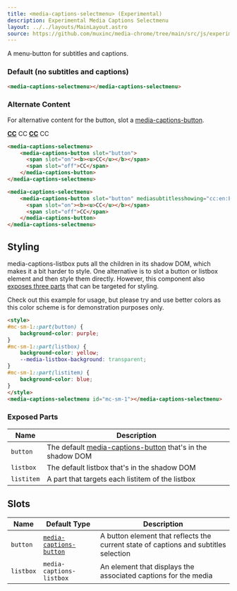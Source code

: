 ```yaml
---
title: <media-captions-selectmenu> (Experimental)
description: Experimental Media Captions Selectmenu
layout: ../../layouts/MainLayout.astro
source: https://github.com/muxinc/media-chrome/tree/main/src/js/experimental/media-captions-selectmenu.js
---
```


A menu-button for subtitles and captions.

### Default (no subtitles and captions)

<media-captions-selectmenu></media-captions-selectmenu>

```html
<media-captions-selectmenu></media-captions-selectmenu>
```

### Alternate Content

For alternative content for the button, slot a [media-captions-button](./media-captions-button).

<media-captions-selectmenu>
    <media-captions-button slot="button">
      <span slot="on"><b><u>CC</u></b></span>
      <span slot="off">CC</span>
    </media-captions-button>
</media-captions-selectmenu>

<media-captions-selectmenu>
    <media-captions-button slot="button" mediasubtitlessshowing="cc:en:English%20Closed%20Captions">
      <span slot="on"><b><u>CC</u></b></span>
      <span slot="off">CC</span>
    </media-captions-button>
</media-captions-selectmenu>

```html
<media-captions-selectmenu>
    <media-captions-button slot="button">
      <span slot="on"><b><u>CC</u></b></span>
      <span slot="off">CC</span>
    </media-captions-button>
</media-captions-selectmenu>

<media-captions-selectmenu>
    <media-captions-button slot="button" mediasubtitlesshowing="cc:en:English%20Closed%20Captions">
      <span slot="on"><b><u>CC</u></b></span>
      <span slot="off">CC</span>
    </media-captions-button>
</media-captions-selectmenu>
```

## Styling

media-captions-listbox puts all the children in its shadow DOM, which makes it a bit harder to style. One alternative is to slot a button or listbox element and then style them directly. However, this component also [exposes three parts](#exposed-parts) that can be targeted for styling.

Check out this example for usage, but please try and use better colors as this color scheme is for demonstration purposes only.

<style>
#mc-sm-1::part(button) {
    background-color: purple;
}
#mc-sm-1::part(listbox) {
    background-color: yellow;
    --media-listbox-background: transparent;
}
#mc-sm-1::part(listitem) {
    background-color: blue;
}
</style>
<media-captions-selectmenu id="mc-sm-1"></media-captions-selectmenu>

```html
<style>
#mc-sm-1::part(button) {
    background-color: purple;
}
#mc-sm-1::part(listbox) {
    background-color: yellow;
    --media-listbox-background: transparent;
}
#mc-sm-1::part(listitem) {
    background-color: blue;
}
</style>
<media-captions-selectmenu id="mc-sm-1"></media-captions-selectmenu>
```

### Exposed Parts

| Name | Description |
|------|-------------|
| `button` | The default [media-captions-button](./media-captions-button) that's in the shadow DOM |
| `listbox` | The default listbox that's in the shadow DOM |
| `listitem` | A part that targets each listitem of the listbox |


## Slots

| Name  | Default Type | Description                                                 |
| ----- | ------------ | ----------------------------------------------------------- |
| `button`  | [`media-captions-button`](./media-captions-button)        | A button element that reflects the current state of captions and subtitles selection  |
| `listbox` | `media-captions-listbox`        | An element that displays the associated captions for the media |

